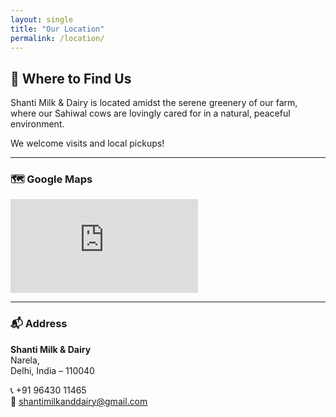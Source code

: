 ```yaml
---
layout: single
title: "Our Location"
permalink: /location/
---
```


## 📍 Where to Find Us

Shanti Milk & Dairy is located amidst the serene greenery of our farm, where our Sahiwal cows are lovingly cared for in a natural, peaceful environment.

We welcome visits and local pickups!

---

### 🗺️ Google Maps

<div class="map-responsive">
  <iframe
    src="https://www.google.com/maps/embed?pb=!1m18!1m12!1m3!1d3162.1025552706465!2d77.1104146!3d28.8615659!2m3!1f0!2f0!3f0!3m2!1i1024!2i768!4f13.1!3m3!1m2!1s0x390dabe09b20a549%3A0x5a231ceb282aab02!2sShanti%20Milk%20Dairy!5e1!3m2!1sen!2sin!4v1750138121166!5m2!1sen!2sin"
    style="border:0;"
    allowfullscreen=""
    loading="lazy"
    referrerpolicy="no-referrer-when-downgrade">
  </iframe>
</div>

---

### 📬 Address

**Shanti Milk & Dairy**  
Narela,   
Delhi, India – 110040 

📞 +91 96430 11465  
📧 shantimilkanddairy@gmail.com

